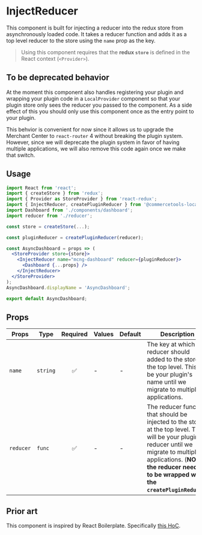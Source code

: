 # InjectReducer

This component is built for injecting a reducer into the redux store from
asynchronously loaded code. It takes a reducer function and adds it as a top
level reducer to the store using the `name` prop as the key.

> Using this component requires that the **redux `store`** is defined in the
> React context (`<Provider>`).

## To be deprecated behavior

At the moment this component also handles registering your plugin and wrapping
your plugin code in a `LocalProvider` component so that your plugin store only
sees the reducer you passed to the component. As a side effect of this you
should only use this component once as the entry point to your plugin.

This behvior is convenient for now since it allows us to upgrade the Merchant
Center to `react-router` 4 without breaking the plugin system. However, since we
will deprecate the plugin system in favor of having multiple applications, we
will also remove this code again once we make that switch.

## Usage

```jsx
import React from 'react';
import { createStore } from 'redux';
import { Provider as StoreProvider } from 'react-redux';
import { InjectReducer, createPluginReducer } from '@commercetools-local/application-shell';
import Dashboard from './components/dashboard';
import reducer from './reducer';

const store = createStore(...);

const pluginReducer = createPluginReducer(reducer);

const AsyncDashboard = props => (
  <StoreProvider store={store}>
    <InjectReducer name="mcng-dashboard" reducer={pluginReducer}>
      <Dashboard {...props} />
    </InjectReducer>
  </StoreProvider>
);
AsyncDashboard.displayName = 'AsyncDashboard';

export default AsyncDashboard;
```

## Props

| Props     | Type     | Required | Values | Default | Description                                                                                                                                            |
| --------- | -------- | :------: | ------ | ------- | ------------------------------------------------------------------------------------------------------------------------------------------------------ |
| `name`    | `string` |    ✅    | -      | -       | The key at which the reducer should added to the store in the top level. This will be your plugin's name until we migrate to multiple applications.    |
| `reducer` | `func`   |    ✅    | -      | -       | The reducer function that should be injected to the store at the top level. This will be your plugin reducer until we migrate to multiple applications. (**NOTE: the reducer needs to be wrapped with the `createPluginReducer`**) |

## Prior art

This component is inspired by React Boilerplate. Specifically
[this HoC](https://github.com/react-boilerplate/react-boilerplate/blob/e39f8bdca29a35edbd7480968c9fe0b2c9438860/app/utils/reducerInjectors.js).
